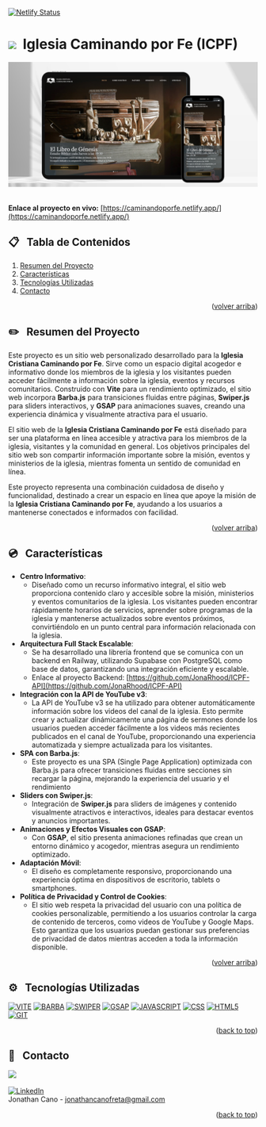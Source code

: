 <a id="readme-top"></a>

[![Netlify Status](https://api.netlify.com/api/v1/badges/87702591-a8f8-45d7-9447-8c3b43233c33/deploy-status)](https://app.netlify.com/sites/caminandoporfe/deploys)

# <img src="https://i.giphy.com/media/v1.Y2lkPTc5MGI3NjExZHlxZnUzc3NlZm95YzU3Z3psOG41eGY2dTFzd2NmZ3V4bTdlZzVpZCZlcD12MV9pbnRlcm5hbF9naWZfYnlfaWQmY3Q9cw/gdTD9BIMWfPEnWmV4e/giphy.gif" width="30">&nbsp; Iglesia Caminando por Fe (ICPF)


<div align="center">
    <img src="/src/public/img/icpf-readme.jpg" alt="Logo" width="800" >
</div>
<br />

**Enlace al proyecto en vivo:** [https://caminandoporfe.netlify.app/](https://caminandoporfe.netlify.app/)

## 📋 &nbsp; Tabla de Contenidos

1. [Resumen del Proyecto](#project-overview)
2. [Características](#features)
4. [Tecnologías Utilizadas](#technologies-used)
5. [Contacto](#contact)

<p align="right">(<a href="#readme-top">volver arriba</a>)</p>

## ✏️ &nbsp; <a id="project-overview">Resumen del Proyecto</a>

Este proyecto es un sitio web personalizado desarrollado para la **Iglesia Cristiana Caminando por Fe**. Sirve como un espacio digital acogedor e informativo donde los miembros de la iglesia y los visitantes pueden acceder fácilmente a información sobre la iglesia, eventos y recursos comunitarios. Construido con **Vite** para un rendimiento optimizado, el sitio web incorpora **Barba.js** para transiciones fluidas entre páginas, **Swiper.js** para sliders interactivos, y **GSAP** para animaciones suaves, creando una experiencia dinámica y visualmente atractiva para el usuario.

El sitio web de la **Iglesia Cristiana Caminando por Fe** está diseñado para ser una plataforma en línea accesible y atractiva para los miembros de la iglesia, visitantes y la comunidad en general. Los objetivos principales del sitio web son compartir información importante sobre la misión, eventos y ministerios de la iglesia, mientras fomenta un sentido de comunidad en línea.

Este proyecto representa una combinación cuidadosa de diseño y funcionalidad, destinado a crear un espacio en línea que apoye la misión de la **Iglesia Cristiana Caminando por Fe**, ayudando a los usuarios a mantenerse conectados e informados con facilidad.

<p align="right">(<a href="#readme-top">volver arriba</a>)</p>

## 💿 &nbsp; <a id="features">Características</a>

- **Centro Informativo**:
    - Diseñado como un recurso informativo integral, el sitio web proporciona contenido claro y accesible sobre la misión, ministerios y eventos comunitarios de la iglesia. Los visitantes pueden encontrar rápidamente horarios de servicios, aprender sobre programas de la iglesia y mantenerse actualizados sobre eventos próximos, convirtiéndolo en un punto central para información relacionada con la iglesia.
- **Arquitectura Full Stack Escalable**:
    - Se ha desarrollado una librería frontend que se comunica con un backend en Railway, utilizando Supabase con PostgreSQL como base de datos, garantizando una integración eficiente y escalable. 
    - Enlace al proyecto Backend: [https://github.com/JonaRhood/ICPF-API](https://github.com/JonaRhood/ICPF-API)
- **Integración con la API de YouTube v3**:  
    - La API de YouTube v3 se ha utilizado para obtener automáticamente información sobre los videos del canal de la iglesia. Esto permite crear y actualizar dinámicamente una página de sermones donde los usuarios pueden acceder fácilmente a los videos más recientes publicados en el canal de YouTube, proporcionando una experiencia automatizada y siempre actualizada para los visitantes.
- **SPA con Barba.js**:
    - Este proyecto es una SPA (Single Page Application) optimizada con Barba.js para ofrecer transiciones fluidas entre secciones sin recargar la página, mejorando la experiencia del usuario y el rendimiento
- **Sliders con Swiper.js**:
    - Integración de **Swiper.js** para sliders de imágenes y contenido visualmente atractivos e interactivos, ideales para destacar eventos y anuncios importantes.
- **Animaciones y Efectos Visuales con GSAP**:
    - Con **GSAP**, el sitio presenta animaciones refinadas que crean un entorno dinámico y acogedor, mientras asegura un rendimiento optimizado.
- **Adaptación Móvil**:
    - El diseño es completamente responsivo, proporcionando una experiencia óptima en dispositivos de escritorio, tablets o smartphones.
- **Política de Privacidad y Control de Cookies**:
    - El sitio web respeta la privacidad del usuario con una política de cookies personalizable, permitiendo a los usuarios controlar la carga de contenido de terceros, como videos de YouTube y Google Maps. Esto garantiza que los usuarios puedan gestionar sus preferencias de privacidad de datos mientras acceden a toda la información disponible.

<p align="right">(<a href="#readme-top">volver arriba</a>)</p>

## ⚙️ &nbsp; <a id="technologies-used">Tecnologías Utilizadas</a>

[![VITE][Vite.js]][Vite-url]
[![BARBA][BARBA.js]][BARBA-url]
[![SWIPER][SWIPER.js]][SWIPER-url]
[![GSAP][GSAP.js]][GSAP-url]
[![JAVASCRIPT][JAVASCRIPT.js]][JAVASCRIPT-url]
[![CSS][CSS.js]][CSS-url]
[![HTML5][HTML5.js]][HTML5-url]
[![GIT][GIT.js]][GIT-url]

<p align="right">(<a href="#readme-top">back to top</a>)</p>

## 👤 &nbsp; <a id="contact">Contacto</a>

<a href="https://github.com/JonaRhood/reddit-client/graphs/contributors">
  <img src="https://contrib.rocks/image?repo=JonaRhood/reddit-client" />
</a>

[![LinkedIn][linkedin-shield]][linkedin-url] <br />
Jonathan Cano -  jonathancanofreta@gmail.com

<p align="right">(<a href="#readme-top">back to top</a>)</p>

[Vite.js]: https://img.shields.io/badge/VITE-20232A?style=for-the-badge&logo=vite&logoColor=yellow
[Vite-url]: https://vite.dev/
[Barba.js]: https://img.shields.io/badge/BARBA.JS-20232A?style=for-the-badge&logo=&logoColor=yellow
[Barba-url]: https://barba.js.org/
[Swiper.js]: https://img.shields.io/badge/SWIPER.JS-20232A?style=for-the-badge&logo=swiper&logoColor=blue
[Swiper-url]: https://swiperjs.com/
[GSAP.js]: https://img.shields.io/badge/GSAP-20232A?style=for-the-badge&logo=greensock&logoColor=lime
[GSAP-url]: https://gsap.com/
[Javascript.js]: https://img.shields.io/badge/Javascript-20232A?style=for-the-badge&logo=JavaScript&logoColor=Y
[Javascript-url]: https://developer.mozilla.org/es/docs/Web/JavaScript
[CSS.js]: https://img.shields.io/badge/CSS3-20232A?style=for-the-badge&logo=css3&logoColor=306af1
[CSS-url]: https://developer.mozilla.org/es/docs/Web/CSS
[HTML5.js]: https://img.shields.io/badge/HTML5-20232A?style=for-the-badge&logo=html5&logoColor=e8571f
[HTML5-url]: https://developer.mozilla.org/es/docs/Glossary/HTML5
[Git.js]: https://img.shields.io/badge/git-20232A?style=for-the-badge&logo=git&logoColor=e8571f
[Git-url]: https://git-scm.com/
[linkedin-shield]: https://img.shields.io/badge/-LinkedIn-blue.svg?style=for-the-badge&logo=linkedin&colorBlue
[linkedin-url]: https://www.linkedin.com/in/jonathancanocalduch
